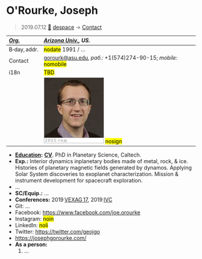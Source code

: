 # O'Rourke, Joseph
> 2019.07.12 [🚀](../index/index.md) [despace](index.md) → [Contact](contact.md)

|*[Org.](contact.md)*|*[Arizona Univ.](arizona_univ.md), US.*|
|:--|:--|
|B‑day, addr.|<mark>nodate</mark> 1991 / …|
|Contact|<gorourk@asu.edu>, *раб.:* +1(574)274-90-15; *mobile:* <mark>nomobile</mark>|
|i18n|<mark>TBD</mark>|
||[![](f/contact/o/orourke1_photo_thumb.jpg)](f/contact/o/orourke1_photo.jpg) <mark>nosign</mark>|

   - **[Education](edu.md):** **[CV](f/contact/o/orourke1_cv.pdf)**. PhD in Planetary Science, Caltech.
   - **Exp.:** Interior dynamics inplanetary bodies made of metal, rock, & ice. Histories of planetary magnetic fields generated by dynamos. Applying Solar System discoveries to exoplanet characterization. Mission & instrument development for spacecraft exploration.
   - …
   - **SC/Equip.:** …
   - **Conferences:** 2019 [VEXAG 17](vexag_2019.md), 2019 [IVC](ivc_2019.md)
   - Git: …
   - Facebook: <https://www.facebook.com/joe.orourke>
   - Instagram: <mark>noin</mark>
   - LinkedIn: <mark>noli</mark>
   - Twitter: <https://twitter.com/geojgo>
   - <https://josephgorourke.com/>
   - **As a person:**
      1. …
